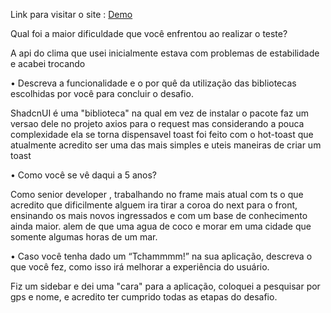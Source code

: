 <p>Link para visitar o site : 
<a href="https://front-p-nine.vercel.app/" />Demo</a>
</p>
 Qual foi a maior dificuldade que você enfrentou ao realizar o teste?

A api do clima que usei inicialmente estava com problemas de estabilidade e acabei trocando

• Descreva a funcionalidade e o por quê da utilização das bibliotecas
escolhidas por você para concluir o desafio.

ShadcnUI é uma "biblioteca" na qual em vez de instalar o pacote faz um versao dele no projeto
axios para o request mas considerando a pouca complexidade ela se torna dispensavel
toast foi feito com o hot-toast que atualmente acredito ser uma das mais simples e uteis maneiras de criar um toast

• Como você se vê daqui a 5 anos?

Como senior developer , trabalhando no frame mais atual com ts o que acredito que dificilmente alguem ira tirar a coroa do next para o front, ensinando os mais novos ingressados e com um base de conhecimento ainda maior. alem de que uma agua de coco e morar em uma cidade que somente algumas horas de um mar.

• Caso você tenha dado um “Tchammmm!” na sua aplicação, descreva o
que você fez, como isso irá melhorar a experiência do usuário.

Fiz um sidebar e dei uma "cara" para a aplicação, coloquei a pesquisar por gps e nome, e acredito ter cumprido todas as etapas do desafio.
